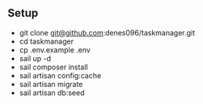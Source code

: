 ## Setup

- git clone git@github.com:denes096/taskmanager.git
- cd taskmanager
- cp .env.example .env
- sail up -d
- sail composer install 
- sail artisan config:cache
- sail artisan migrate 
- sail artisan db:seed